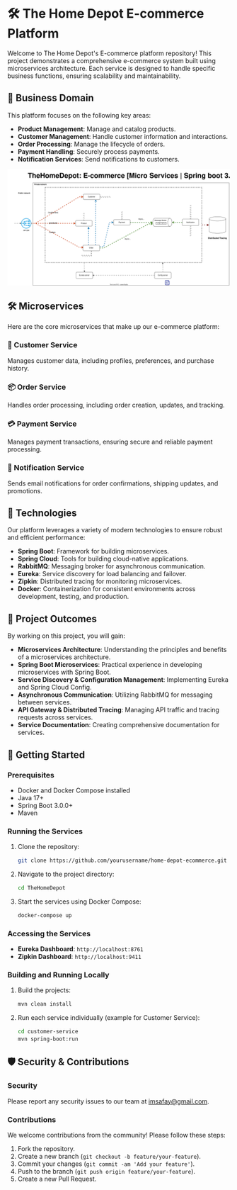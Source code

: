 # 🛠️ The Home Depot E-commerce Platform

Welcome to The Home Depot's E-commerce platform repository! This project demonstrates a comprehensive e-commerce system built using microservices architecture. Each service is designed to handle specific business functions, ensuring scalability and maintainability.

## 🏢 Business Domain

This platform focuses on the following key areas:
- **Product Management**: Manage and catalog products.
- **Customer Management**: Handle customer information and interactions.
- **Order Processing**: Manage the lifecycle of orders.
- **Payment Handling**: Securely process payments.
- **Notification Services**: Send notifications to customers.

![TheHomeDepot-Architecture](micro-services.drawio.svg)

## 🛠️ Microservices

Here are the core microservices that make up our e-commerce platform:

### 👥 Customer Service
Manages customer data, including profiles, preferences, and purchase history.

### 📦 Order Service
Handles order processing, including order creation, updates, and tracking.

### 💳 Payment Service
Manages payment transactions, ensuring secure and reliable payment processing.

### 📧 Notification Service
Sends email notifications for order confirmations, shipping updates, and promotions.

## 🚀 Technologies

Our platform leverages a variety of modern technologies to ensure robust and efficient performance:

- **Spring Boot**: Framework for building microservices.
- **Spring Cloud**: Tools for building cloud-native applications.
- **RabbitMQ**: Messaging broker for asynchronous communication.
- **Eureka**: Service discovery for load balancing and failover.
- **Zipkin**: Distributed tracing for monitoring microservices.
- **Docker**: Containerization for consistent environments across development, testing, and production.

## 🎯 Project Outcomes

By working on this project, you will gain:

- **Microservices Architecture**: Understanding the principles and benefits of a microservices architecture.
- **Spring Boot Microservices**: Practical experience in developing microservices with Spring Boot.
- **Service Discovery & Configuration Management**: Implementing Eureka and Spring Cloud Config.
- **Asynchronous Communication**: Utilizing RabbitMQ for messaging between services.
- **API Gateway & Distributed Tracing**: Managing API traffic and tracing requests across services.
- **Service Documentation**: Creating comprehensive documentation for services.


## 📝 Getting Started

### Prerequisites

- Docker and Docker Compose installed
- Java 17+
- Spring Boot 3.0.0+
- Maven

### Running the Services

1. Clone the repository:
   ```bash
   git clone https://github.com/yourusername/home-depot-ecommerce.git
   ```
2. Navigate to the project directory:
   ```bash
   cd TheHomeDepot
   ```
3. Start the services using Docker Compose:
   ```bash
   docker-compose up
   ```

### Accessing the Services

- **Eureka Dashboard**: `http://localhost:8761`
- **Zipkin Dashboard**: `http://localhost:9411`

### Building and Running Locally

1. Build the projects:
   ```bash
   mvn clean install
   ```
2. Run each service individually (example for Customer Service):
   ```bash
   cd customer-service
   mvn spring-boot:run
   ```

## 🛡️ Security & Contributions

### Security

Please report any security issues to our team at [imsafay@gmail.com](mailto:security@homedepot.com).

### Contributions

We welcome contributions from the community! Please follow these steps:

1. Fork the repository.
2. Create a new branch (`git checkout -b feature/your-feature`).
3. Commit your changes (`git commit -am 'Add your feature'`).
4. Push to the branch (`git push origin feature/your-feature`).
5. Create a new Pull Request.
